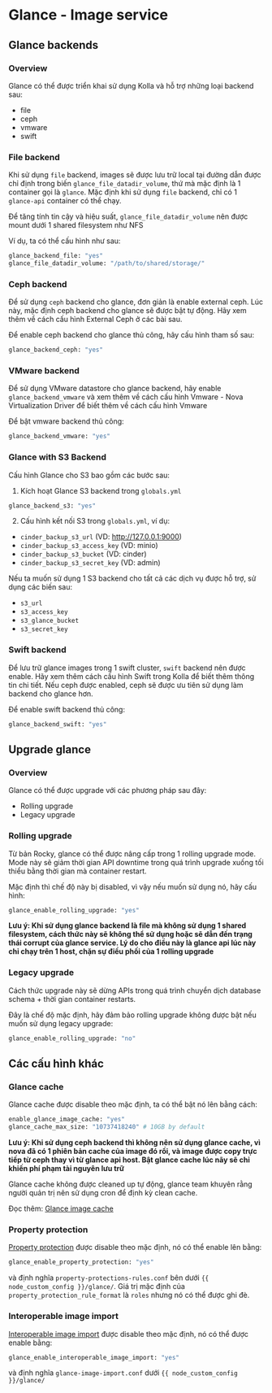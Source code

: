 # Glance - Image service

## Glance backends

### Overview

Glance có thể được triển khai sử dụng Kolla và hỗ trợ những loại backend sau:

- file
- ceph
- vmware
- swift

### File backend

Khi sử dụng ```file``` backend, images sẽ được lưu trữ local tại đường dẫn được chỉ định trong biến ```glance_file_datadir_volume```, thứ mà mặc định là 1 container gọi là ```glance```. Mặc định khi sử dụng ```file``` backend, chỉ có 1 ```glance-api``` container có thể chạy.

Để tăng tính tin cậy và hiệu suất, ```glance_file_datadir_volume``` nên được mount dưới 1 shared filesystem như NFS

Ví dụ, ta có thể cấu hình như sau:

```sh
glance_backend_file: "yes"
glance_file_datadir_volume: "/path/to/shared/storage/"
```

### Ceph backend

Để sử dụng ```ceph``` backend cho glance, đơn giản là enable external ceph. Lúc này, mặc định ceph backend cho glance sẽ được bật tự động. Hãy xem thêm về cách cấu hình External Ceph ở các bài sau.

Để enable ceph backend cho glance thủ công, hãy cấu hình tham số sau:

```sh
glance_backend_ceph: "yes"
```

### VMware backend

Để sử dụng VMware datastore cho glance backend, hãy enable ```glance_backend_vmware``` và xem thêm về cách cấu hình Vmware - Nova Virtualization Driver để biết thêm về cách cấu hình Vmware

Để bật vmware backend thủ công:

```sh
glance_backend_vmware: "yes"
```

### Glance with S3 Backend

Cấu hình Glance cho S3 bao gồm các bước sau:

1. Kích hoạt Glance S3 backend trong ```globals.yml```

```sh
glance_backend_s3: "yes"
```

2. Cấu hình kết nối S3 trong ```globals.yml```, ví dụ:

- ```cinder_backup_s3_url``` (VD: http://127.0.0.1:9000)
- ```cinder_backup_s3_access_key``` (VD: minio)
- ```cinder_backup_s3_bucket``` (VD: cinder)
- ```cinder_backup_s3_secret_key``` (VD: admin)

Nếu ta muốn sử dụng 1 S3 backend cho tất cả các dịch vụ được hỗ trợ, sử dụng các biến sau:

- ```s3_url```
- ```s3_access_key```
- ```s3_glance_bucket```
- ```s3_secret_key```

### Swift backend

Để lưu trữ glance images trong 1 swift cluster, ```swift``` backend nên được enable. Hãy xem thêm cách cấu hình Swift trong Kolla để biết thêm thông tin chi tiết. Nếu ceph được enabled, ceph sẽ được ưu tiên sử dụng làm backend cho glance hơn.

Để enable swift backend thủ công:

```sh
glance_backend_swift: "yes"
```

## Upgrade glance

### Overview

Glance có thể được upgrade với các phương pháp sau đây:

- Rolling upgrade
- Legacy upgrade

### Rolling upgrade

Từ bản Rocky, glance có thể được nâng cấp trong 1 rolling upgrade mode. Mode này sẽ giảm thời gian API downtime trong quá trình upgrade xuống tối thiểu bằng thời gian mà container restart.

Mặc định thì chế độ này bị disabled, vì vậy nếu muốn sử dụng nó, hãy cấu hình:

```sh
glance_enable_rolling_upgrade: "yes"
```

**Lưu ý: Khi sử dụng glance backend là file mà không sử dụng 1 shared filesystem, cách thức này sẽ không thể sử dụng hoặc sẽ dẫn đến trạng thái corrupt của glance service. Lý do cho điều này là glance api lúc này chỉ chạy trên 1 host, chặn sự điều phối của 1 rolling upgrade**

### Legacy upgrade

Cách thức upgrade này sẽ dừng APIs trong quá trình chuyển dịch database schema + thời gian container restarts.

Đây là chế độ mặc định, hãy đảm bảo rolling upgrade không được bật nếu muốn sử dụng legacy upgrade:

```sh
glance_enable_rolling_upgrade: "no"
```

## Các cấu hình khác

### Glance cache

Glance cache được disable theo mặc định, ta có thể bật nó lên bằng cách:

```sh
enable_glance_image_cache: "yes"
glance_cache_max_size: "10737418240" # 10GB by default
```

**Lưu ý: Khi sử dụng ceph backend thì không nên sử dụng glance cache, vì nova đã có 1 phiên bản cache của image đó rồi, và image được copy trực tiếp từ ceph thay vì từ glance api host. Bật glance cache lúc nãy sẽ chỉ khiến phí phạm tài nguyên lưu trữ**

Glance cache không được cleaned up tự động, glance team khuyên rằng người quản trị nên sử dụng cron để định kỳ clean cache.

Đọc thêm: [Glance image cache](https://docs.openstack.org/glance/latest/admin/cache.html)

### Property protection

[Property protection](https://docs.openstack.org/glance/latest/admin/property-protections.html) được disable theo mặc định, nó có thể enable lên bằng:

```sh
glance_enable_property_protection: "yes"
```

và định nghĩa ```property-protections-rules.conf``` bên dưới ```{{ node_custom_config }}/glance/```. Giá trị mặc định của ```property_protection_rule_format``` là ```roles``` nhưng nó có thể được ghi đè.

### Interoperable image import

[Interoperable image import](https://docs.openstack.org/glance/latest/admin/interoperable-image-import.html) được disable theo mặc định, nó có thể được enable bằng:

```sh
glance_enable_interoperable_image_import: "yes"
```

và định nghĩa ```glance-image-import.conf``` dưới ```{{ node_custom_config }}/glance/```